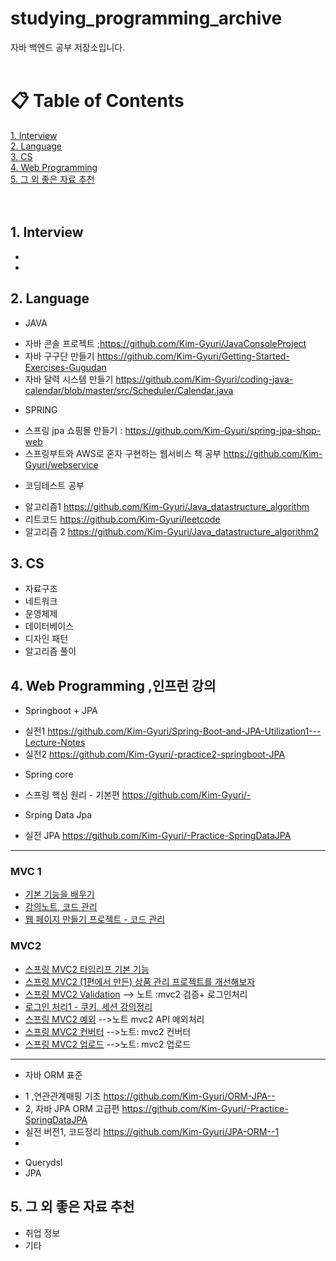 # studying_programming_archive
자바 백엔드 공부 저장소입니다. <br><br>
# &#128203; Table of Contents
[1. Interview](#1-headers-헤더)<br>
[2. Language](#2-emphasis-강조)<br>
[3. CS](#3-blockquotes-인용)<br>
[4. Web Programming](#4-lists-목록)<br>
[5. 그 외 좋은 자료 추천](#5-그-외-좋은-자료-추천)<br><br><br>
## 1. Interview
* 
*
## 2. Language
* JAVA
- 자바 콘솔 프로젝트 ;https://github.com/Kim-Gyuri/JavaConsoleProject
- 자바 구구단 만들기 https://github.com/Kim-Gyuri/Getting-Started-Exercises-Gugudan
- 자바 달력 시스템 만들기 https://github.com/Kim-Gyuri/coding-java-calendar/blob/master/src/Scheduler/Calendar.java

* SPRING
- 스프링 jpa 쇼핑몰 만들기 : https://github.com/Kim-Gyuri/spring-jpa-shop-web
- 스프링부트와 AWS로 혼자 구현하는 웹서비스 책 공부 https://github.com/Kim-Gyuri/webservice

* 코딩테스트 공부
- 알고리즘1 https://github.com/Kim-Gyuri/Java_datastructure_algorithm
- 리트코드 https://github.com/Kim-Gyuri/leetcode
-  알고리즘 2 https://github.com/Kim-Gyuri/Java_datastructure_algorithm2

## 3. CS
* 자료구조
* 네트워크
* 운영체제
* 데이터베이스
* 디자인 패턴
* 알고리즘 풀이
## 4. Web Programming ,인프런 강의
* Springboot + JPA
- 실전1 https://github.com/Kim-Gyuri/Spring-Boot-and-JPA-Utilization1---Lecture-Notes
- 실전2 https://github.com/Kim-Gyuri/-practice2-springboot-JPA

* Spring core
- 스프링 핵심 원리 - 기본편 	https://github.com/Kim-Gyuri/-

* Srping Data Jpa
- 실전 JPA https://github.com/Kim-Gyuri/-Practice-SpringDataJPA


----
### MVC 1
- [기본 기능을 배우기](https://github.com/Kim-Gyuri/MVC1--1)
- [강의노트, 코드 관리](https://github.com/Kim-Gyuri/-MVC-1-)
- [웹 페이지 만들기 프로젝트 - 코드 관리](https://github.com/Kim-Gyuri/spring-MVC1-webpage)

### MVC2
+ [스프링 MVC2 타임리프 기본 기능](https://github.com/Kim-Gyuri/-MVC2--thymeleaf)
+ [스프링 MVC2 (1편에서 만든) 상품 관리 프로젝트를 개선해보자](https://github.com/Kim-Gyuri/spring-MVC2---)
+ [스프링 MVC2 Validation](https://github.com/Kim-Gyuri/spring-MVC2--Validation-) --> 노트 :mvc2 검증+ 로그인처리
+ [로그인 처리1 - 쿠키, 세션 강의정리](https://github.com/Kim-Gyuri/SpringMVC2--cookie-session)
+ [스프링 MVC2 예외](https://github.com/Kim-Gyuri/springMvc2-exception)   -->노트 mvc2 API 예외처리
+ [스프링 MVC2 컨버터](https://github.com/Kim-Gyuri/springMVC2-converter) -->노트: mvc2 컨버터
+ [스프링 MVC2 업로드](https://github.com/Kim-Gyuri/springMVC2-upload)    -->노트: mvc2 업로드 


----
* 자바 ORM 표준
- 1 ,연관관계매핑 기초 https://github.com/Kim-Gyuri/ORM-JPA--
- 2, 자바 JPA ORM 고급편 https://github.com/Kim-Gyuri/-Practice-SpringDataJPA
- 실전 버전1, 코드정리  https://github.com/Kim-Gyuri/JPA-ORM--1
- 
* Querydsl 
* JPA


## 5. 그 외 좋은 자료 추천
* 취업 정보
* 기타
